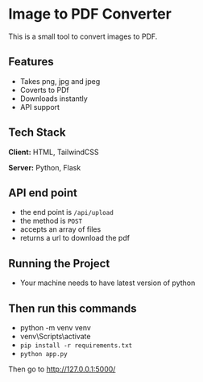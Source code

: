 
# Image to PDF Converter

This is a small tool to convert images to PDF.




## Features

- Takes png, jpg and jpeg
- Coverts to PDf
- Downloads instantly
- API support


## Tech Stack

**Client:** HTML, TailwindCSS

**Server:** Python, Flask


## API end point
- the end point is `/api/upload`
- the method is `POST`
- accepts an array of files
- returns a url to download the pdf

## Running the Project
- Your machine needs to have latest version of python

## Then run this commands
- python -m venv venv
- venv\Scripts\activate
- `pip install -r requirements.txt`
- `python app.py`

Then go to http://127.0.0.1:5000/

